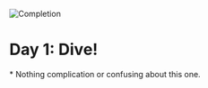 
![Completion](https://img.shields.io/badge/Completed-Parts%201%20%26%202-green.svg)
<h1>Day 1: Dive!</h1>
* Nothing complication or confusing about this one.